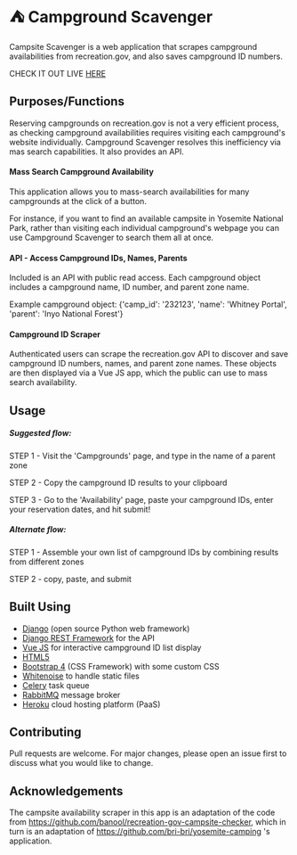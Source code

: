 # &#x26FA; Campground Scavenger
Campsite Scavenger is a web application that scrapes campground
availabilities from recreation.gov, and also saves campground ID 
numbers.

CHECK IT OUT LIVE [HERE](https://campground-scavenger.herokuapp.com) 	

## Purposes/Functions
Reserving campgrounds on recreation.gov is not a very 
efficient process, as checking campground availabilities
requires visiting each campground's website individually. Campground
Scavenger resolves this inefficiency via mas search capabilities. It
also provides an API.

#### Mass Search Campground Availability
This application allows you to mass-search availabilities for
many campgrounds at the click of a button. 

For instance, if you want to find an available campsite in
Yosemite National Park, rather than visiting each individual campground's
webpage you can use Campground Scavenger to search them all at once. 

#### API - Access Campground IDs, Names, Parents
Included is an API with public read access. Each campground
object includes a campground name, ID number, and parent zone name.

Example campground object: 
{'camp_id': '232123', 'name': 'Whitney Portal', 'parent': 'Inyo National Forest'}

#### Campground ID Scraper
Authenticated users can scrape the recreation.gov API to discover and save
campground ID numbers, names, and parent zone names. These objects are then
displayed via a Vue JS app, which the public can use to mass search 
availability.

## Usage
##### Suggested flow:
STEP 1 - Visit the 'Campgrounds' page, and type in the name of a parent zone

STEP 2 - Copy the campground ID results to your clipboard

STEP 3 - Go to the 'Availability' page, paste your campground IDs, enter your 
reservation dates, and hit submit!

##### Alternate flow:
STEP 1 - Assemble your own list of campground IDs by combining results 
from different zones

STEP 2 - copy, paste, and submit

## Built Using
- [Django](https://www.djangoproject.com/) (open source Python web framework)
- [Django REST Framework](https://www.django-rest-framework.org/) for the API
- [Vue JS](https://www.vuejs.org/) for interactive campground ID list display
- [HTML5](https://www.w3schools.com/html/)
- [Bootstrap 4](https://getbootstrap.com/docs/4.0/getting-started/introduction/) (CSS Framework) with some custom CSS
- [Whitenoise](http://whitenoise.evans.io/en/stable/) to handle static files
- [Celery](https://docs.celeryproject.org/en/stable/) task queue
- [RabbitMQ](https://rabbitmq.com) message broker
- [Heroku](https://heroku.com) cloud hosting platform (PaaS)

## Contributing
Pull requests are welcome. For major changes, please
open an issue first to discuss what you would like 
to change. 

## Acknowledgements
The campsite availability scraper in this app is an adaptation of the code from 
https://github.com/banool/recreation-gov-campsite-checker, which in turn is 
an adaptation of https://github.com/bri-bri/yosemite-camping 's application. 